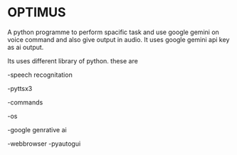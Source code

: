 # OPTIMUS
A python programme to perform spacific task and use google gemini on voice command and also give output in audio. It uses google gemini api key as ai output.

Its uses different library of python. these are

-speech recognitation

-pyttsx3

-commands

-os

-google genrative ai

-webbrowser
-pyautogui
